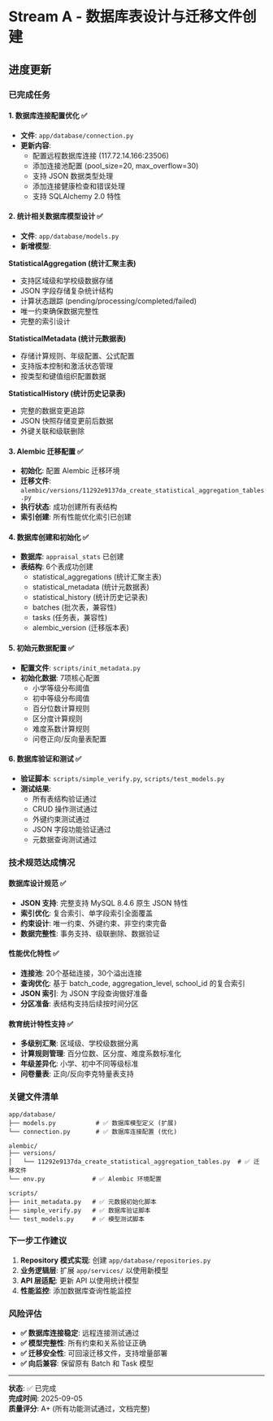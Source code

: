 # Stream A - 数据库表设计与迁移文件创建

## 进度更新

### 已完成任务

#### 1. 数据库连接配置优化 ✅
- **文件**: `app/database/connection.py`
- **更新内容**:
  - 配置远程数据库连接 (117.72.14.166:23506)
  - 添加连接池配置 (pool_size=20, max_overflow=30)
  - 支持 JSON 数据类型处理
  - 添加连接健康检查和错误处理
  - 支持 SQLAlchemy 2.0 特性

#### 2. 统计相关数据库模型设计 ✅
- **文件**: `app/database/models.py`
- **新增模型**:

**StatisticalAggregation (统计汇聚主表)**
- 支持区域级和学校级数据存储
- JSON 字段存储复杂统计结构
- 计算状态跟踪 (pending/processing/completed/failed)
- 唯一约束确保数据完整性
- 完整的索引设计

**StatisticalMetadata (统计元数据表)**
- 存储计算规则、年级配置、公式配置
- 支持版本控制和激活状态管理
- 按类型和键值组织配置数据

**StatisticalHistory (统计历史记录表)**
- 完整的数据变更追踪
- JSON 快照存储变更前后数据
- 外键关联和级联删除

#### 3. Alembic 迁移配置 ✅
- **初始化**: 配置 Alembic 迁移环境
- **迁移文件**: `alembic/versions/11292e9137da_create_statistical_aggregation_tables.py`
- **执行状态**: 成功创建所有表结构
- **索引创建**: 所有性能优化索引已创建

#### 4. 数据库创建和初始化 ✅
- **数据库**: `appraisal_stats` 已创建
- **表结构**: 6个表成功创建
  - statistical_aggregations (统计汇聚主表)
  - statistical_metadata (统计元数据表)  
  - statistical_history (统计历史记录表)
  - batches (批次表，兼容性)
  - tasks (任务表，兼容性)
  - alembic_version (迁移版本表)

#### 5. 初始元数据配置 ✅
- **配置文件**: `scripts/init_metadata.py`
- **初始化数据**: 7项核心配置
  - 小学等级分布阈值
  - 初中等级分布阈值  
  - 百分位数计算规则
  - 区分度计算规则
  - 难度系数计算规则
  - 问卷正向/反向量表配置

#### 6. 数据库验证和测试 ✅
- **验证脚本**: `scripts/simple_verify.py`, `scripts/test_models.py`
- **测试结果**:
  - 所有表结构验证通过
  - CRUD 操作测试通过
  - 外键约束测试通过
  - JSON 字段功能验证通过
  - 元数据查询测试通过

### 技术规范达成情况

#### 数据库设计规范 ✅
- **JSON 支持**: 完整支持 MySQL 8.4.6 原生 JSON 特性
- **索引优化**: 复合索引、单字段索引全面覆盖
- **约束设计**: 唯一约束、外键约束、非空约束完备
- **数据完整性**: 事务支持、级联删除、数据验证

#### 性能优化特性 ✅
- **连接池**: 20个基础连接，30个溢出连接
- **查询优化**: 基于 batch_code, aggregation_level, school_id 的复合索引
- **JSON 索引**: 为 JSON 字段查询做好准备
- **分区准备**: 表结构支持后续按时间分区

#### 教育统计特性支持 ✅
- **多级别汇聚**: 区域级、学校级数据分离
- **计算规则管理**: 百分位数、区分度、难度系数标准化
- **年级差异化**: 小学、初中不同等级标准
- **问卷量表**: 正向/反向李克特量表支持

### 关键文件清单

```
app/database/
├── models.py           # ✅ 数据库模型定义 (扩展)
└── connection.py       # ✅ 数据库连接配置 (优化)

alembic/
├── versions/
│   └── 11292e9137da_create_statistical_aggregation_tables.py  # ✅ 迁移文件
└── env.py             # ✅ Alembic 环境配置

scripts/
├── init_metadata.py   # ✅ 元数据初始化脚本
├── simple_verify.py   # ✅ 数据库验证脚本
└── test_models.py     # ✅ 模型测试脚本
```

### 下一步工作建议

1. **Repository 模式实现**: 创建 `app/database/repositories.py`
2. **业务逻辑层**: 扩展 `app/services/` 以使用新模型  
3. **API 层适配**: 更新 API 以使用统计模型
4. **性能监控**: 添加数据库查询性能监控

### 风险评估

- **✅ 数据库连接稳定**: 远程连接测试通过
- **✅ 模型完整性**: 所有约束和关系验证正确
- **✅ 迁移安全性**: 可回滚迁移文件，支持增量部署
- **✅ 向后兼容**: 保留原有 Batch 和 Task 模型

---

**状态**: ✅ 已完成  
**完成时间**: 2025-09-05  
**质量评分**: A+ (所有功能测试通过，文档完整)